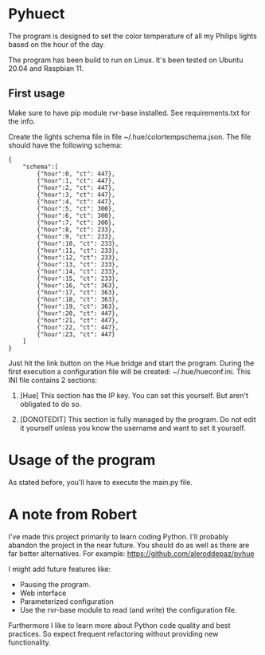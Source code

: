 # Pyhuect
The program is designed to set the color temperature of all my Philips lights based on the hour of the day.

The program has been build to run on Linux. It's been tested on Ubuntu 20.04 and Raspbian 11.

## First usage
Make sure to have pip module rvr-base installed. See requirements.txt for the info.

Create the lights schema file in file ~/.hue/colortempschema.json. The file should have the following schema:
```
{
    "schema":[
        {"hour":0, "ct": 447},
        {"hour":1, "ct": 447},
        {"hour":2, "ct": 447},
        {"hour":3, "ct": 447},
        {"hour":4, "ct": 447},
        {"hour":5, "ct": 300},
        {"hour":6, "ct": 300},
        {"hour":7, "ct": 300},
        {"hour":8, "ct": 233},
        {"hour":9, "ct": 233},
        {"hour":10, "ct": 233},
        {"hour":11, "ct": 233},
        {"hour":12, "ct": 233},
        {"hour":13, "ct": 233},
        {"hour":14, "ct": 233},
        {"hour":15, "ct": 233},
        {"hour":16, "ct": 363},
        {"hour":17, "ct": 363},
        {"hour":18, "ct": 363},
        {"hour":19, "ct": 363},
        {"hour":20, "ct": 447},
        {"hour":21, "ct": 447},
        {"hour":22, "ct": 447},
        {"hour":23, "ct": 447}
    ]
}
```

Just hit the link button on the Hue bridge and start the program. During the first execution a configuration file will be created: ~/.hue/hueconf.ini. This INI file contains 2 sections:
1. [Hue]
This section has the IP key. You can set this yourself. But aren't obligated to do so.

2. [DONOTEDIT]
This section is fully managed by the program. Do not edit it yourself unless you know the username and want to set it yourself.

# Usage of the program
As stated before, you'll have to execute the main.py file.

# A note from Robert
I've made this project primarily to learn coding Python. I'll probably abandon the project in the near future. You should do as well as there are far better alternatives.
For example: https://github.com/aleroddepaz/pyhue

I might add future features like:
- Pausing the program.
- Web interface
- Parameterized configuration
- Use the rvr-base module to read (and write) the configuration file.

Furthermore I like to learn more about Python code quality and best practices. So expect frequent refactoring without providing new functionality.